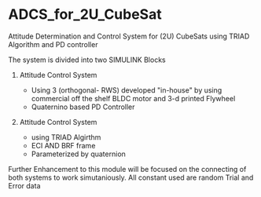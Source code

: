 # ADCS_for_2U_CubeSat
Attitude Determination and Control System for (2U) CubeSats using TRIAD Algorithm and PD controller 

The system is divided into two SIMULINK Blocks 
  1. Attitude Control System
        -   Using 3 (orthogonal- RWS) developed "in-house" by using commercial off the shelf BLDC motor and 3-d printed Flywheel
        -   Quaternino based PD Controller 


  2. Attitude Control System 
        -   using TRIAD Algirthm 
        -   ECI AND BRF frame 
        -   Parameterized by quaternion

Further Enhancement to this module will be focused on the connecting of both systems to work simutaniously. 
All constant used are random Trial and Error data
